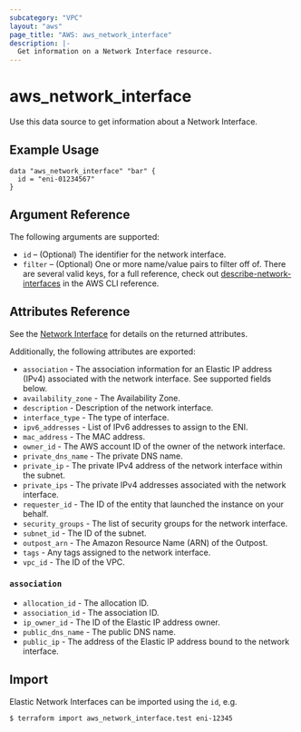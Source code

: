 ```yaml
---
subcategory: "VPC"
layout: "aws"
page_title: "AWS: aws_network_interface"
description: |-  
  Get information on a Network Interface resource.
---
```


# aws_network_interface

Use this data source to get information about a Network Interface.

## Example Usage

```hcl
data "aws_network_interface" "bar" {
  id = "eni-01234567"
}
```

## Argument Reference

The following arguments are supported:

* `id` – (Optional) The identifier for the network interface.
* `filter` – (Optional) One or more name/value pairs to filter off of. There are several valid keys, for a full reference, check out [describe-network-interfaces](https://docs.aws.amazon.com/cli/latest/reference/ec2/describe-network-interfaces.html) in the AWS CLI reference.

## Attributes Reference

See the [Network Interface](/docs/providers/aws/r/network_interface.html) for details on the returned attributes.

Additionally, the following attributes are exported:

* `association` - The association information for an Elastic IP address (IPv4) associated with the network interface. See supported fields below.
* `availability_zone` - The Availability Zone.
* `description` - Description of the network interface.
* `interface_type` - The type of interface.
* `ipv6_addresses` - List of IPv6 addresses to assign to the ENI.
* `mac_address` - The MAC address.
* `owner_id` - The AWS account ID of the owner of the network interface.
* `private_dns_name` - The private DNS name.
* `private_ip` - The private IPv4 address of the network interface within the subnet.
* `private_ips` - The private IPv4 addresses associated with the network interface.
* `requester_id` - The ID of the entity that launched the instance on your behalf.
* `security_groups` - The list of security groups for the network interface.
* `subnet_id` - The ID of the subnet.
* `outpost_arn` - The Amazon Resource Name (ARN) of the Outpost.
* `tags` - Any tags assigned to the network interface.
* `vpc_id` - The ID of the VPC.

### `association`

* `allocation_id` - The allocation ID.
* `association_id` - The association ID.
* `ip_owner_id` - The ID of the Elastic IP address owner.
* `public_dns_name` - The public DNS name.
* `public_ip` - The address of the Elastic IP address bound to the network interface.

## Import

Elastic Network Interfaces can be imported using the `id`, e.g.

```
$ terraform import aws_network_interface.test eni-12345
```
